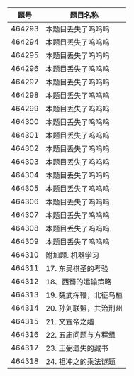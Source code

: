 | 题号 | 题目名称 |
| --- | --- |
| 464293 | 本题目丢失了呜呜呜 |
| 464294 | 本题目丢失了呜呜呜 |
| 464295 | 本题目丢失了呜呜呜 |
| 464296 | 本题目丢失了呜呜呜 |
| 464297 | 本题目丢失了呜呜呜 |
| 464298 | 本题目丢失了呜呜呜 |
| 464299 | 本题目丢失了呜呜呜 |
| 464300 | 本题目丢失了呜呜呜 |
| 464301 | 本题目丢失了呜呜呜 |
| 464302 | 本题目丢失了呜呜呜 |
| 464303 | 本题目丢失了呜呜呜 |
| 464304 | 本题目丢失了呜呜呜 |
| 464305 | 本题目丢失了呜呜呜 |
| 464306 | 本题目丢失了呜呜呜 |
| 464307 | 本题目丢失了呜呜呜 |
| 464308 | 本题目丢失了呜呜呜 |
| 464309 | 本题目丢失了呜呜呜 |
| 464310 | 附加题. 机器学习 |
| 464311 | 17. 东吴棋圣的考验 |
| 464312 | 18、西蜀的运输策略 |
| 464313 | 19. 魏武挥鞭，北征乌桓 |
| 464314 | 20. 孙刘联盟，共治荆州 |
| 464315 | 21. 文宣帝之趣 |
| 464316 | 22. 五庙问题与方程组 |
| 464317 | 23. 王弼遗失的藏书 |
| 464318 | 24. 祖冲之的乘法谜题 |
